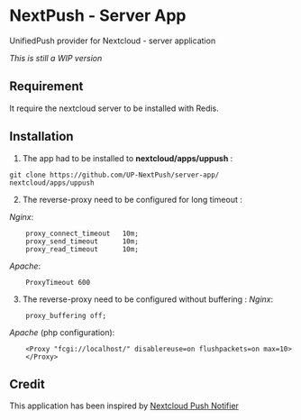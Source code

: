 # NextPush - Server App
UnifiedPush provider for Nextcloud - server application 

_This is still a WIP version_

## Requirement

It require the nextcloud server to be installed with Redis.

## Installation

1. The app had to be installed to __nextcloud/apps/uppush__ :
```
git clone https://github.com/UP-NextPush/server-app/ nextcloud/apps/uppush
```
2. The reverse-proxy need to be configured for long timeout :

_Nginx_:
```
    proxy_connect_timeout   10m;
    proxy_send_timeout      10m;
    proxy_read_timeout      10m;
```
_Apache_:
```
    ProxyTimeout 600
```
3. The reverse-proxy need to be configured without buffering :
_Nginx_:
```
    proxy_buffering off;
```
_Apache_ (php configuration):
```
    <Proxy "fcgi://localhost/" disablereuse=on flushpackets=on max=10>
    </Proxy>
```

## Credit

This application has been inspired by [Nextcloud Push Notifier](https://gitlab.com/Nextcloud-Push/direct-push-proxy-v2)
